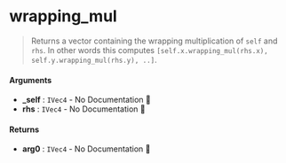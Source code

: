 # wrapping\_mul

>  Returns a vector containing the wrapping multiplication of `self` and `rhs`.
>  In other words this computes `[self.x.wrapping_mul(rhs.x), self.y.wrapping_mul(rhs.y), ..]`.

#### Arguments

- **\_self** : `IVec4` \- No Documentation 🚧
- **rhs** : `IVec4` \- No Documentation 🚧

#### Returns

- **arg0** : `IVec4` \- No Documentation 🚧